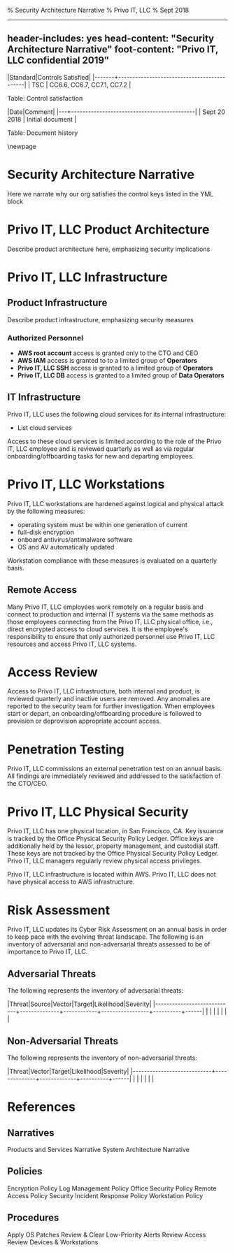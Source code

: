 % Security Architecture Narrative
% Privo IT, LLC
% Sept 2018

---
header-includes: yes
head-content: "Security Architecture Narrative"
foot-content: "Privo IT, LLC confidential 2019"
---

|Standard|Controls Satisfied|
|-------+--------------------------------------------|
| TSC | CC6.6, CC6.7, CC7.1, CC7.2 |

Table: Control satisfaction


|Date|Comment|
|---+--------------------------------------------|
| Sept 20 2018 | Initial document |

Table: Document history


\newpage


# Security Architecture Narrative

Here we narrate why our org satisfies the control keys listed in the YML block

# Privo IT, LLC Product Architecture

Describe product architecture here, emphasizing security implications

# Privo IT, LLC Infrastructure

## Product Infrastructure

Describe product infrastructure, emphasizing security measures

### Authorized Personnel

- **AWS root account** access is granted only to the CTO and CEO
- **AWS IAM** access is granted to to a limited group of **Operators**
- **Privo IT, LLC SSH** access is granted to a limited group of **Operators**
- **Privo IT, LLC DB** access is granted to a limited group of **Data Operators**

## IT Infrastructure

Privo IT, LLC uses the following cloud services for its internal infrastructure:

- List cloud services

Access to these cloud services is limited according to the role of the Privo IT, LLC employee and is reviewed quarterly as well as via regular onboarding/offboarding tasks for new and departing employees.

# Privo IT, LLC Workstations

Privo IT, LLC workstations are hardened against logical and physical attack by the following measures:

- operating system must be within one generation of current
- full-disk encryption
- onboard antivirus/antimalware software
- OS and AV automatically updated

Workstation compliance with these measures is evaluated on a quarterly basis.

## Remote Access

Many Privo IT, LLC employees work remotely on a regular basis and connect to production and internal IT systems via the same methods as those employees connecting from the Privo IT, LLC physical office, i.e., direct encrypted access to cloud services. It is the employee's responsibility to ensure that only authorized personnel use Privo IT, LLC resources and access Privo IT, LLC systems.

# Access Review

Access to Privo IT, LLC infrastructure, both internal and product, is reviewed quarterly and inactive users are removed. Any anomalies are reported to the security team for further investigation. When employees start or depart, an onboarding/offboarding procedure is followed to provision or deprovision appropriate account access.

# Penetration Testing

Privo IT, LLC commissions an external penetration test on an annual basis. All findings are immediately reviewed and addressed to the satisfaction of the CTO/CEO.

# Privo IT, LLC Physical Security

Privo IT, LLC has one physical location, in San Francisco, CA. Key issuance is tracked by the Office Physical Security Policy Ledger. Office keys are additionally held by the lessor, property management, and custodial staff. These keys are not tracked by the Office Physical Security Policy Ledger. Privo IT, LLC managers regularly review physical access privileges.

Privo IT, LLC infrastructure is located within AWS. Privo IT, LLC does not have physical access to AWS infrastructure.

# Risk Assessment

Privo IT, LLC updates its Cyber Risk Assessment on an annual basis in order to keep pace with the evolving threat landscape. The following is an inventory of adversarial and non-adversarial threats assessed to be of importance to Privo IT, LLC.

## Adversarial Threats

The following represents the inventory of adversarial threats:

|Threat|Source|Vector|Target|Likelihood|Severity|
|----------------------------+--------------+------------+-----------------+----------+------|
| | | | | | |

## Non-Adversarial Threats

The following represents the inventory of non-adversarial threats:

|Threat|Vector|Target|Likelihood|Severity|
|----------------------------+--------------+-------------+----------+------|
| | | | | |

# References

## Narratives

Products and Services Narrative
System Architecture Narrative

## Policies

Encryption Policy
Log Management Policy
Office Security Policy
Remote Access Policy
Security Incident Response Policy
Workstation Policy

## Procedures

Apply OS Patches
Review & Clear Low-Priority Alerts
Review Access
Review Devices & Workstations


